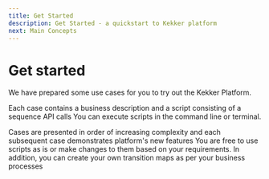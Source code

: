 ```yaml
---
title: Get Started
description: Get Started - a quickstart to Kekker platform
next: Main Concepts
---
```


# Get started

We have prepared some use cases for you to try out the Kekker Platform.

Each case contains a business description and a script consisting of a sequence API calls
You can execute scripts in the command line or terminal. 

Cases are presented in order of increasing complexity and each subsequent case demonstrates platform's new features
You are free to use scripts as is or make changes to them based on your requirements. In addition, you can create your own transition maps as per your business processes
